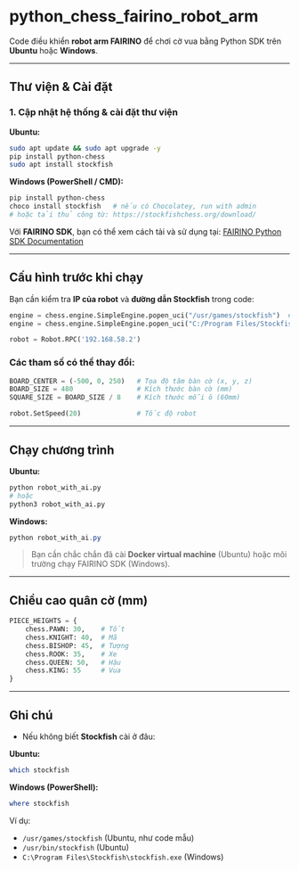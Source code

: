 # python\_chess\_fairino\_robot\_arm

Code điều khiển **robot arm FAIRINO** để chơi cờ vua bằng Python SDK trên **Ubuntu** hoặc **Windows**.

---

## Thư viện & Cài đặt

### 1. Cập nhật hệ thống & cài đặt thư viện

**Ubuntu:**

```bash
sudo apt update && sudo apt upgrade -y
pip install python-chess
sudo apt install stockfish
```

**Windows (PowerShell / CMD):**

```powershell
pip install python-chess
choco install stockfish   # nếu có Chocolatey, run with admin
# hoặc tải thủ công từ: https://stockfishchess.org/download/
```

Với **FAIRINO SDK**, bạn có thể xem cách tải và sử dụng tại:
[FAIRINO Python SDK Documentation](https://fairino-doc-en.readthedocs.io/latest/)

---

## Cấu hình trước khi chạy

Bạn cần kiểm tra **IP của robot** và **đường dẫn Stockfish** trong code:

```python
engine = chess.engine.SimpleEngine.popen_uci("/usr/games/stockfish")  # Ubuntu
engine = chess.engine.SimpleEngine.popen_uci("C:/Program Files/Stockfish/stockfish.exe")  # Windows

robot = Robot.RPC('192.168.58.2')
```

### Các tham số có thể thay đổi:

```python
BOARD_CENTER = (-500, 0, 250)   # Tọa độ tâm bàn cờ (x, y, z)
BOARD_SIZE = 480                # Kích thước bàn cờ (mm)
SQUARE_SIZE = BOARD_SIZE / 8    # Kích thước mỗi ô (60mm)

robot.SetSpeed(20)              # Tốc độ robot
```

---

## Chạy chương trình

**Ubuntu:**

```bash
python robot_with_ai.py
# hoặc
python3 robot_with_ai.py
```

**Windows:**

```powershell
python robot_with_ai.py
```

> Bạn cần chắc chắn đã cài **Docker virtual machine** (Ubuntu) hoặc môi trường chạy FAIRINO SDK (Windows).

---

## Chiều cao quân cờ (mm)

```python
PIECE_HEIGHTS = {
    chess.PAWN: 30,    # Tốt
    chess.KNIGHT: 40,  # Mã
    chess.BISHOP: 45,  # Tượng
    chess.ROOK: 35,    # Xe
    chess.QUEEN: 50,   # Hậu
    chess.KING: 55     # Vua
}
```

---

## Ghi chú

* Nếu không biết **Stockfish** cài ở đâu:

**Ubuntu:**

```bash
which stockfish
```

**Windows (PowerShell):**

```powershell
where stockfish
```

Ví dụ:

* `/usr/games/stockfish` (Ubuntu, như code mẫu)
* `/usr/bin/stockfish` (Ubuntu)
* `C:\Program Files\Stockfish\stockfish.exe` (Windows)

